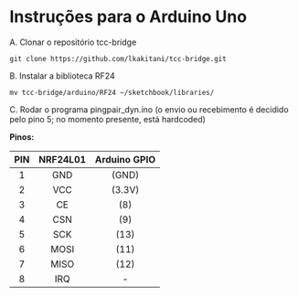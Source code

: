 # Instruções para o Arduino Uno

A. Clonar o repositório tcc-bridge

    git clone https://github.com/lkakitani/tcc-bridge.git  

B. Instalar a biblioteca RF24

    mv tcc-bridge/arduino/RF24 ~/sketchbook/libraries/  

C. Rodar o programa pingpair_dyn.ino (o envio ou recebimento é decidido pelo pino 5; no momento presente, está hardcoded)

**Pinos:**

| PIN | NRF24L01 | Arduino GPIO  |
|:---:|:--------:|:-------------:|
|  1  |   GND    |    (GND)      |
|  2  |   VCC    |    (3.3V)     |
|  3  |   CE     |    (8)        |
|  4  |   CSN    |    (9)        |
|  5  |   SCK    |    (13)       |
|  6  |   MOSI   |    (11)       |
|  7  |   MISO   |    (12)       |
|  8  |   IRQ    |      -        |


